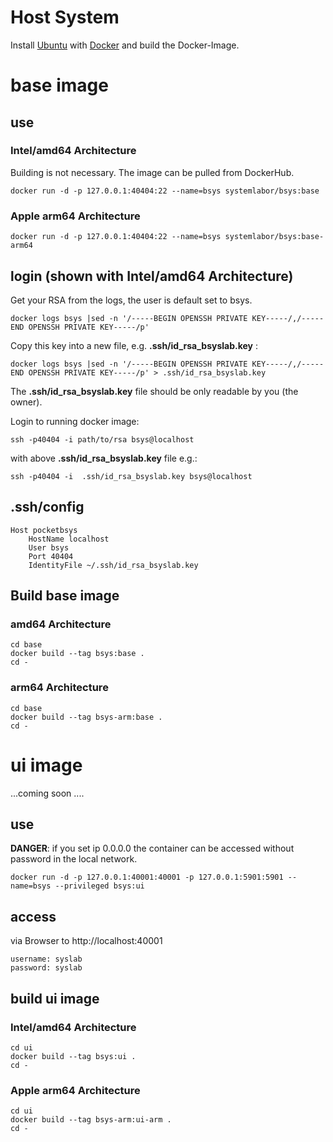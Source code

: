 # Host System
Install [Ubuntu](https://ubuntu.com/tutorials/install-ubuntu-desktop#1-overview) with [Docker](https://docs.docker.com/engine/install/ubuntu/) and build the Docker-Image.

# base image
## use
### Intel/amd64 Architecture
Building is not necessary. The image can be pulled from DockerHub. 
```
docker run -d -p 127.0.0.1:40404:22 --name=bsys systemlabor/bsys:base
```

### Apple arm64 Architecture

```
docker run -d -p 127.0.0.1:40404:22 --name=bsys systemlabor/bsys:base-arm64
```

## login (shown with Intel/amd64 Architecture)
Get your RSA from the logs, the user is default set to bsys.
```
docker logs bsys |sed -n '/-----BEGIN OPENSSH PRIVATE KEY-----/,/-----END OPENSSH PRIVATE KEY-----/p'
```
Copy this key into a new file, e.g. **.ssh/id_rsa_bsyslab.key** :
```
docker logs bsys |sed -n '/-----BEGIN OPENSSH PRIVATE KEY-----/,/-----END OPENSSH PRIVATE KEY-----/p' > .ssh/id_rsa_bsyslab.key
```
The **.ssh/id_rsa_bsyslab.key** file should be only readable by you (the owner).

Login to running docker image:
```
ssh -p40404 -i path/to/rsa bsys@localhost
```
with above **.ssh/id_rsa_bsyslab.key** file e.g.:
```
ssh -p40404 -i  .ssh/id_rsa_bsyslab.key bsys@localhost
```

## .ssh/config 

```
Host pocketbsys
    HostName localhost
    User bsys
    Port 40404
    IdentityFile ~/.ssh/id_rsa_bsyslab.key
```


## Build base image
### amd64 Architecture
```
cd base
docker build --tag bsys:base .
cd -
```

### arm64 Architecture
```
cd base
docker build --tag bsys-arm:base .
cd -
```

# ui image
...coming soon ....

## use

**DANGER**: if you set ip 0.0.0.0 the container can be accessed without password in the local network.

```docker run -d -p 127.0.0.1:40001:40001 -p 127.0.0.1:5901:5901 --name=bsys --privileged bsys:ui```

## access

via Browser to http://localhost:40001
```
username: syslab
password: syslab
```

## build ui image
### Intel/amd64 Architecture
```
cd ui
docker build --tag bsys:ui .
cd -
```

### Apple arm64 Architecture
```
cd ui
docker build --tag bsys-arm:ui-arm .
cd -
```


